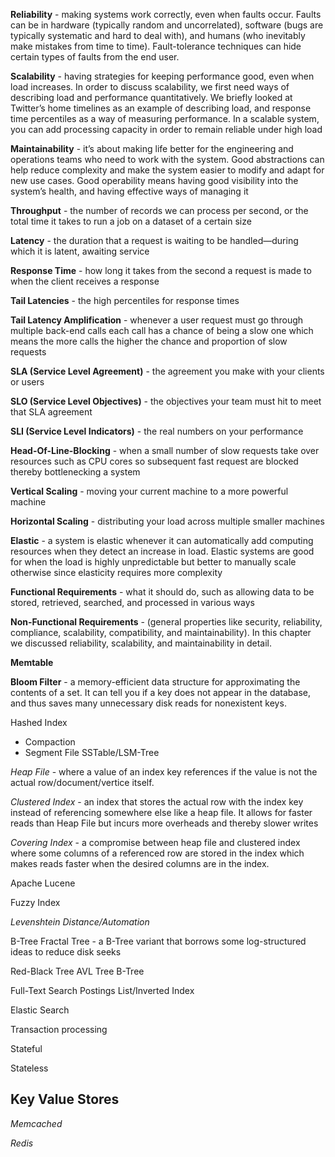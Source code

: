**Reliability** - making systems work correctly, even when faults occur. Faults can be in hardware (typically random and uncorrelated), software (bugs are typically systematic and hard to deal with), and humans (who inevitably make mistakes from time to time). Fault-tolerance techniques can hide certain types of faults from the end user. 

**Scalability** - having strategies for keeping performance good, even when load increases. In order to discuss scalability, we first need ways of describing load and performance quantitatively. We briefly looked at Twitter’s home timelines as an example of describing load, and response time percentiles as a way of measuring performance. In a scalable system, you can add processing capacity in order to remain reliable under high load

**Maintainability** - it’s about making life better for the engineering and operations teams who need to work with the system. Good abstractions can help reduce complexity and make the system easier to modify and adapt for new use cases. Good operability means having good visibility into the system’s health, and having effective ways of managing it

**Throughput** - the number of records we can process per second, or the total time it takes to run a job on a dataset of a certain size

**Latency** -  the duration that a request is waiting to be handled—during which it is latent, awaiting service

**Response Time** - how long it takes from the second a request is made to when the client receives a response

**Tail Latencies** - the high percentiles for response times

**Tail Latency Amplification** - whenever a user request must go through multiple back-end calls each call has a chance of being a slow one which means the more calls the higher the chance and proportion of slow requests

**SLA (Service Level Agreement)** - the agreement you make with your clients or users

**SLO (Service Level Objectives)** - the objectives your team must hit to meet that SLA agreement

**SLI (Service Level Indicators)** - the real numbers on your performance

**Head-Of-Line-Blocking** - when a small number of slow requests take over resources such as CPU cores so subsequent fast request are blocked thereby bottlenecking a system

**Vertical Scaling** - moving your current machine to a more powerful machine

**Horizontal Scaling** - distributing your load across multiple smaller machines

**Elastic** - a system is elastic whenever it can automatically add computing resources when they detect an increase in load. Elastic systems are good for when the load is highly unpredictable but better to manually scale otherwise since elasticity requires more complexity


**Functional Requirements** - what it should do, such as allowing data to be stored, retrieved, searched, and processed in various ways

**Non-Functional Requirements** - (general properties like security, reliability, compliance, scalability, compatibility, and maintainability). In this chapter we discussed reliability, scalability, and maintainability in detail. 

**Memtable** 

**Bloom Filter** - a memory-efficient data structure for approximating the contents of a set. It can tell you if a key does not appear in the database, and thus saves many unnecessary disk reads for nonexistent keys.

Hashed Index
- Compaction
- Segment File
SSTable/LSM-Tree

*Heap File* - where a value of an index key references if the value is not the actual row/document/vertice itself. 

*Clustered Index* - an index that stores the actual row with the index key instead of referencing somewhere else like a heap file. It allows for faster reads than Heap File but incurs more overheads and thereby slower writes

*Covering Index* - a compromise between heap file and clustered index where some columns of a referenced row are stored in the index which makes reads faster when the desired columns are in the index.

Apache Lucene

Fuzzy Index

*Levenshtein Distance/Automation*

B-Tree
Fractal Tree - a B-Tree variant that borrows some log-structured ideas to reduce disk seeks

Red-Black Tree
AVL Tree
B-Tree

Full-Text Search
Postings List/Inverted Index

Elastic Search

Transaction processing

Stateful

Stateless

## Key Value Stores

*Memcached*

*Redis*